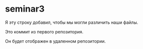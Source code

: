 # seminar3
Я эту строку добавил, чтобы мы могли различить наши файлы.

Это коммит из первого репозитория.

Он будет отображен в удаленном репозитории.
